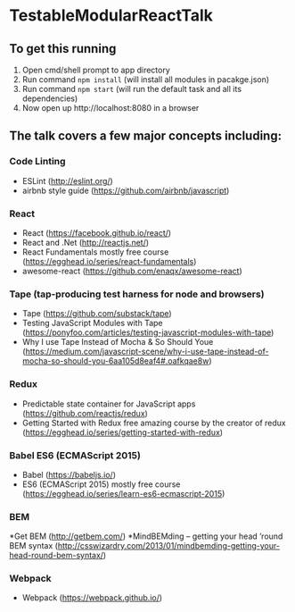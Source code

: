 # TestableModularReactTalk


## To get this running
1. Open cmd/shell prompt to app directory
2. Run command ```npm install``` (will install all modules in pacakge.json)
3. Run command ```npm start``` (will run the default task and all its dependencies)
4. Now open up http://localhost:8080 in a browser

## The talk covers a few major concepts including: 
 
### Code Linting
* ESLint (http://eslint.org/)
* airbnb style guide (https://github.com/airbnb/javascript)

### React
* React (https://facebook.github.io/react/)
* React and .Net (http://reactjs.net/)
* React Fundamentals mostly free course (https://egghead.io/series/react-fundamentals)
* awesome-react (https://github.com/enaqx/awesome-react)

### Tape (tap-producing test harness for node and browsers)
* Tape (https://github.com/substack/tape)
* Testing JavaScript Modules with Tape (https://ponyfoo.com/articles/testing-javascript-modules-with-tape)
* Why I use Tape Instead of Mocha & So Should Youe (https://medium.com/javascript-scene/why-i-use-tape-instead-of-mocha-so-should-you-6aa105d8eaf4#.oafkqae8w)

### Redux
* Predictable state container for JavaScript apps (https://github.com/reactjs/redux)
* Getting Started with Redux free amazing  course by the creator of redux (https://egghead.io/series/getting-started-with-redux)

### Babel ES6 (ECMAScript 2015)
* Babel (https://babeljs.io/)
* ES6 (ECMAScript 2015) mostly free course (https://egghead.io/series/learn-es6-ecmascript-2015)

### BEM
*Get BEM (http://getbem.com/)
*MindBEMding – getting your head ’round BEM syntax (http://csswizardry.com/2013/01/mindbemding-getting-your-head-round-bem-syntax/)

### Webpack
* Webpack (https://webpack.github.io/)




